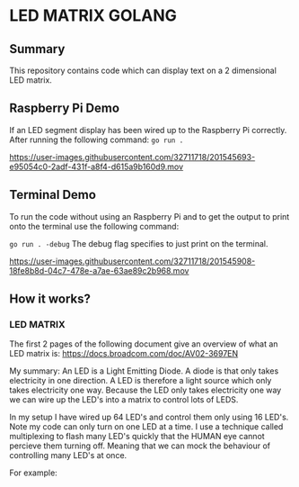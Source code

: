 # LED MATRIX GOLANG

## Summary

This repository contains code which can display text on a 2 dimensional LED matrix. 

## Raspberry Pi Demo 

If an LED segment display has been wired up to the Raspberry Pi correctly. After running the following command: 
`go run .`

https://user-images.githubusercontent.com/32711718/201545693-e95054c0-2adf-431f-a8f4-d615a9b160d9.mov

## Terminal Demo

To run the code without using an Raspberry Pi and to get the output to print onto the terminal use the following command:

`go run . -debug` The debug flag specifies to just print on the terminal. 

https://user-images.githubusercontent.com/32711718/201545908-18fe8b8d-04c7-478e-a7ae-63ae89c2b968.mov


## How it works?

### LED MATRIX

The first 2 pages of the following document give an overview of what an LED matrix is: https://docs.broadcom.com/doc/AV02-3697EN 

My summary: An LED is a Light Emitting Diode. A diode is that only takes electricity in one direction. A LED is therefore a light source which only takes electricity one way. Because the LED only takes electricity one way we can wire up the LED's into a matrix to control lots of LEDS.

In my setup I have wired up 64 LED's and control them only using 16 LED's. Note my code can only turn on one LED at a time. I use a technique called multiplexing to flash many LED's quickly that the HUMAN eye cannot percieve them turning off. Meaning that we can mock the behaviour of controlling many LED's at once. 

For example: 
